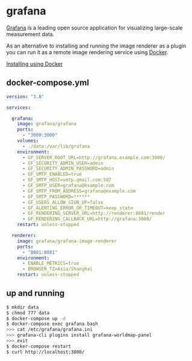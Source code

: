 grafana
=======

[Grafana][1] is a leading open source application for visualizing large-scale
measurement data.

As an alternative to installing and running the image renderer as a plugin you
can run it as a remote image rendering service using [Docker][3].

[Installing using Docker][2]

## docker-compose.yml

```yaml
version: "3.8"

services:

  grafana:
    image: grafana/grafana
    ports:
      - "3000:3000"
    volumes:
      - ./data:/var/lib/grafana
    environment:
      - GF_SERVER_ROOT_URL=http://grafana.example.com:3000/
      - GF_SECURITY_ADMIN_USER=admin
      - GF_SECURITY_ADMIN_PASSWORD=admin
      - GF_SMTP_ENABLED=true
      - GF_SMTP_HOST=smtp.gmail.com:587
      - GF_SMTP_USER=grafana@example.com
      - GF_SMTP_FROM_ADDRESS=grafana@example.com
      - GF_SMTP_PASSWORD=******
      - GF_USERS_ALLOW_SIGN_UP=false
      - GF_ALERTING_ERROR_OR_TIMEOUT=keep_state
      - GF_RENDERING_SERVER_URL=http://renderer:8081/render
      - GF_RENDERING_CALLBACK_URL=http://grafana:3000/
    restart: unless-stopped

  renderer:
    image: grafana/grafana-image-renderer
    ports:
      - "8081:8081"
    environment:
      - ENABLE_METRICS=true
      - BROWSER_TZ=Asia/Shanghai
    restart: unless-stopped
```

## up and running

```bash
$ mkdir data
$ chmod 777 data
$ docker-compose up -d
$ docker-compose exec grafana bash
>>> cat /etc/grafana/grafana.ini
>>> grafana-cli plugins install grafana-worldmap-panel
>>> exit
$ docker-compose restart
$ curl http://localhost:3000/
```

[1]: http://grafana.org/
[2]: http://docs.grafana.org/installation/docker/
[3]: https://github.com/grafana/grafana-image-renderer/blob/master/docs/remote_rendering_using_docker.md
